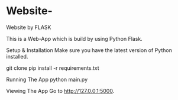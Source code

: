 # Website-
Website by FLASK

This is a Web-App which is build by using Python Flask.

Setup & Installation
Make sure you have the latest version of Python installed.

git clone <repo-url>
pip install -r requirements.txt

Running The App
python main.py

Viewing The App
Go to http://127.0.0.1:5000.

